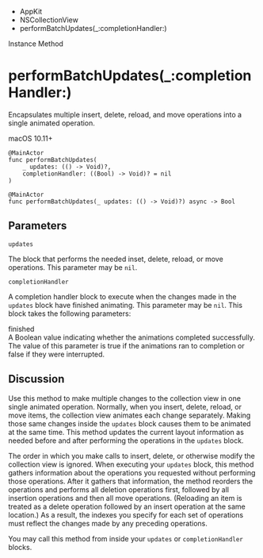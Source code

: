 

- AppKit
- NSCollectionView
-  performBatchUpdates(\_:completionHandler:) 

Instance Method

# performBatchUpdates(\_:completionHandler:)

Encapsulates multiple insert, delete, reload, and move operations into a single animated operation.

macOS 10.11+

``` source
@MainActor
func performBatchUpdates(
    _ updates: (() -> Void)?,
    completionHandler: ((Bool) -> Void)? = nil
)
```

``` source
@MainActor
func performBatchUpdates(_ updates: (() -> Void)?) async -> Bool
```

## Parameters 

`updates`  

The block that performs the needed inset, delete, reload, or move operations. This parameter may be `nil`.

`completionHandler`  

A completion handler block to execute when the changes made in the `updates` block have finished animating. This parameter may be `nil`. This block takes the following parameters:

finished  
A Boolean value indicating whether the animations completed successfully. The value of this parameter is true if the animations ran to completion or false if they were interrupted.

## Discussion

Use this method to make multiple changes to the collection view in one single animated operation. Normally, when you insert, delete, reload, or move items, the collection view animates each change separately. Making those same changes inside the `updates` block causes them to be animated at the same time. This method updates the current layout information as needed before and after performing the operations in the `updates` block.

The order in which you make calls to insert, delete, or otherwise modify the collection view is ignored. When executing your `updates` block, this method gathers information about the operations you requested without performing those operations. After it gathers that information, the method reorders the operations and performs all deletion operations first, followed by all insertion operations and then all move operations. (Reloading an item is treated as a delete operation followed by an insert operation at the same location.) As a result, the indexes you specify for each set of operations must reflect the changes made by any preceding operations.

You may call this method from inside your `updates` or `completionHandler` blocks.


